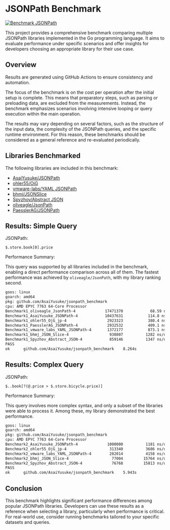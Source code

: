 # JSONPath Benchmark

[![Benchmark JSONPath](https://github.com/AsaiYusuke/jsonpath-benchmark/actions/workflows/build.yml/badge.svg)](https://github.com/AsaiYusuke/jsonpath-benchmark/actions/workflows/build.yml)

This project provides a comprehensive benchmark comparing multiple JSONPath libraries implemented in the Go programming language.
It aims to evaluate performance under specific scenarios and offer insights for developers choosing an appropriate library for their use case.

## Overview

Results are generated using GitHub Actions to ensure consistency and automation.

The focus of the benchmark is on the cost per operation after the initial setup is complete.
This means that preparatory steps, such as parsing or preloading data, are excluded from the measurements.
Instead, the benchmark emphasizes scenarios involving intensive looping or query execution within the main operation.

The results may vary depending on several factors, such as the structure of the input data, the complexity of the JSONPath queries, and the specific runtime environment.
For this reason, these benchmarks should be considered as a general reference and re-evaluated periodically.

## Libraries Benchmarked

The following libraries are included in this benchmark:

- [AsaiYusuke/JSONPath](https://github.com/AsaiYusuke/jsonpath)
- [ohler55/OjG](https://github.com/ohler55/ojg)
- [vmware-labs/YAML JSONPath](https://github.com/vmware-labs/yaml-jsonpath)
- [bhmj/JSONSlice](https://github.com/bhmj/jsonslice)
- [Spyzhov/Abstract JSON](https://github.com/spyzhov/ajson)
- [oliveagle/JsonPath](https://github.com/oliveagle/jsonpath)
- [PaesslerAG/JSONPath](https://github.com/PaesslerAG/jsonpath)

## Results: Simple Query

JSONPath:

``` text
$.store.book[0].price
```

Performance Summary:

This query was supported by all libraries included in the benchmark, enabling a direct performance comparison across all of them.
The fastest performance was achieved by `oliveagle/JsonPath`, with my library ranking second.

``` bash
goos: linux
goarch: amd64
pkg: github.com/AsaiYusuke/jsonpath_benchmark
cpu: AMD EPYC 7763 64-Core Processor                
Benchmark1_oliveagle_JsonPath-4          	17471370	        68.59 ns/op	       0 B/op	       0 allocs/op
Benchmark1_AsaiYusuke_JSONPath-4         	10437631	       114.8 ns/op	      16 B/op	       1 allocs/op
Benchmark1_ohler55_OjG_jp-4              	 2923323	       380.4 ns/op	    1168 B/op	       2 allocs/op
Benchmark1_PaesslerAG_JSONPath-4         	 2932532	       409.1 ns/op	     208 B/op	       7 allocs/op
Benchmark1_vmware_labs_YAML_JSONPath-4   	 1372177	       873.1 ns/op	     464 B/op	      28 allocs/op
Benchmark1_bhmj_JSON_Slice-4             	  930807	      1282 ns/op	      24 B/op	       1 allocs/op
Benchmark1_Spyzhov_Abstract_JSON-4       	  859146	      1347 ns/op	     472 B/op	      25 allocs/op
PASS
ok  	github.com/AsaiYusuke/jsonpath_benchmark	8.264s

```

## Results: Complex Query

JSONPath:

``` text
$..book[?(@.price > $.store.bicycle.price)]
```

Performance Summary:

This query involves more complex syntax, and only a subset of the libraries were able to process it.
Among these, my library demonstrated the best performance.

``` bash
goos: linux
goarch: amd64
pkg: github.com/AsaiYusuke/jsonpath_benchmark
cpu: AMD EPYC 7763 64-Core Processor                
Benchmark2_AsaiYusuke_JSONPath-4         	 1000000	      1181 ns/op	      96 B/op	       3 allocs/op
Benchmark2_ohler55_OjG_jp-4              	  313340	      3686 ns/op	    6200 B/op	      37 allocs/op
Benchmark2_vmware_labs_YAML_JSONPath-4   	  282014	      4158 ns/op	    4416 B/op	     136 allocs/op
Benchmark2_bhmj_JSON_Slice-4             	   77004	     15764 ns/op	    1784 B/op	      38 allocs/op
Benchmark2_Spyzhov_Abstract_JSON-4       	   76768	     15813 ns/op	    5480 B/op	     223 allocs/op
PASS
ok  	github.com/AsaiYusuke/jsonpath_benchmark	5.943s

```

## Conclusion

This benchmark highlights significant performance differences among popular JSONPath libraries.
Developers can use these results as a reference when selecting a library, particularly when performance is critical.
For real-world use, consider running benchmarks tailored to your specific datasets and queries.
